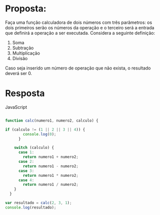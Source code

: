 # Proposta:

Faça uma função calculadora de dois números com três parâmetros: os dois primeiros serão os números da operação e o terceiro será a entrada que definirá a operação a ser executada. Considera a seguinte definição:
1. Soma
2. Subtração
3. Multiplicação
4. Divisão

Caso seja inserido um número de operação que não exista, o resultado deverá ser 0.

# Resposta

JavaScript

```javascript

function calc(numero1, numero2, calculo) {

if (calculo != (1 || 2 || 3 || 4)) {
        console.log(0);
      }

    switch (calculo) {
      case 1:
        return numero1 + numero2;
      case 2:
        return numero1 - numero2;
      case 3:
        return numero1 * numero2;
      case 4:
        return numero1 / numero2;
    }
  }

var resultado = calc(2, 3, 1);
console.log(resultado);

```
